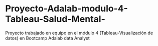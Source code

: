 # Proyecto-Adalab-modulo-4-Tableau-Salud-Mental-
Proyecto trabajado en equipo en el módulo 4 (Tableau-Visualización de datos) en Bootcamp Adalab data Analyst
